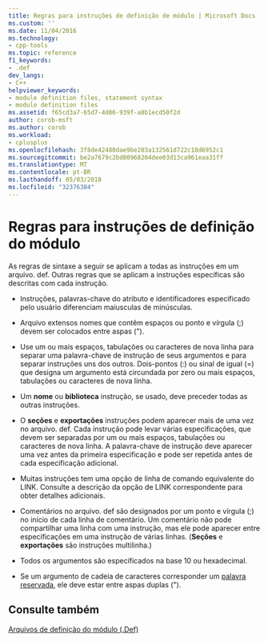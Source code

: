 ```yaml
---
title: Regras para instruções de definição de módulo | Microsoft Docs
ms.custom: ''
ms.date: 11/04/2016
ms.technology:
- cpp-tools
ms.topic: reference
f1_keywords:
- .def
dev_langs:
- C++
helpviewer_keywords:
- module definition files, statement syntax
- module definition files
ms.assetid: f65cd3a7-65d7-4d06-939f-a8b1ecd50f2d
author: corob-msft
ms.author: corob
ms.workload:
- cplusplus
ms.openlocfilehash: 3f8de42480dae9be203a132561d722c18d6952c1
ms.sourcegitcommit: be2a7679c2bd80968204dee03d13ca961eaa31ff
ms.translationtype: MT
ms.contentlocale: pt-BR
ms.lasthandoff: 05/03/2018
ms.locfileid: "32376384"
---
```

# <a name="rules-for-module-definition-statements"></a>Regras para instruções de definição do módulo
As regras de sintaxe a seguir se aplicam a todas as instruções em um arquivo. def. Outras regras que se aplicam a instruções específicas são descritas com cada instrução.  
  
-   Instruções, palavras-chave do atributo e identificadores especificado pelo usuário diferenciam maiusculas de minúsculas.  
  
-   Arquivo extensos nomes que contêm espaços ou ponto e vírgula (;) devem ser colocados entre aspas (").  
  
-   Use um ou mais espaços, tabulações ou caracteres de nova linha para separar uma palavra-chave de instrução de seus argumentos e para separar instruções uns dos outros. Dois-pontos (:) ou sinal de igual (=) que designa um argumento está circundada por zero ou mais espaços, tabulações ou caracteres de nova linha.  
  
-   Um **nome** ou **biblioteca** instrução, se usado, deve preceder todas as outras instruções.  
  
-   O **seções** e **exportações** instruções podem aparecer mais de uma vez no arquivo. def. Cada instrução pode levar várias especificações, que devem ser separadas por um ou mais espaços, tabulações ou caracteres de nova linha. A palavra-chave de instrução deve aparecer uma vez antes da primeira especificação e pode ser repetida antes de cada especificação adicional.  
  
-   Muitas instruções tem uma opção de linha de comando equivalente do LINK. Consulte a descrição da opção de LINK correspondente para obter detalhes adicionais.  
  
-   Comentários no arquivo. def são designados por um ponto e vírgula (;) no início de cada linha de comentário. Um comentário não pode compartilhar uma linha com uma instrução, mas ele pode aparecer entre especificações em uma instrução de várias linhas. (**Seções** e **exportações** são instruções multilinha.)  
  
-   Todos os argumentos são especificados na base 10 ou hexadecimal.  
  
-   Se um argumento de cadeia de caracteres corresponder um [palavra reservada](../../build/reference/reserved-words.md), ele deve estar entre aspas duplas (").  
  
## <a name="see-also"></a>Consulte também  
 [Arquivos de definição do módulo (.Def)](../../build/reference/module-definition-dot-def-files.md)  